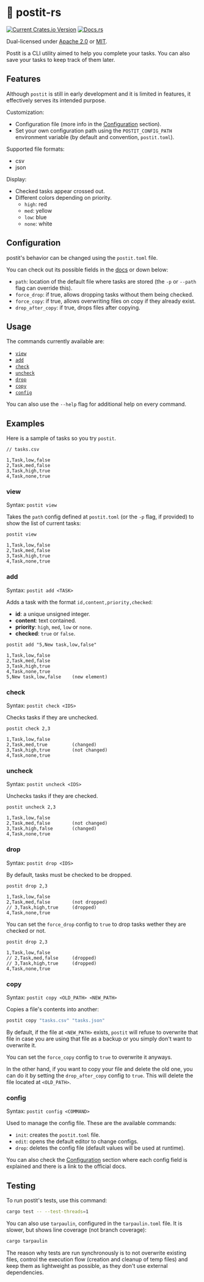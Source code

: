 # 📝 postit-rs

[![Current Crates.io Version](https://img.shields.io/crates/v/postit.svg)](https://crates.io/crates/postit)
[![Docs.rs](https://img.shields.io/badge/postit-blue.svg?label=docs.rs)](https://docs.rs/postit/latest/postit/)

Dual-licensed under [Apache 2.0](LICENSE-APACHE) or [MIT](LICENSE-MIT).

Postit is a CLI utility aimed to help you complete your tasks.
You can also save your tasks to keep track of them later.

## Features

Although `postit` is still in early development and it is limited in features,
it effectively serves its intended purpose.

Customization:
- Configuration file (more info in the [Configuration](#configuration) section).
- Set your own configuration path using the `POSTIT_CONFIG_PATH` environment variable 
  (by default and convention, `postit.toml`).

Supported file formats:
- csv
- json

Display:
- Checked tasks appear crossed out.
- Different colors depending on priority.
  - `high`: red
  - `med`: yellow
  - `low`: blue
  - `none`: white

## Configuration

postit's behavior can be changed using the `postit.toml` file.

You can check out its possible fields in the [docs](https://docs.rs/postit/latest/postit/struct.Config.html) or down below:
- `path`: location of the default file where tasks are stored (the `-p` or `--path` flag can override this).
- `force_drop`: if true, allows dropping tasks without them being checked.
- `force_copy`: if true, allows overwriting files on copy if they already exist.
- `drop_after_copy`: if true, drops files after copying.

## Usage

The commands currently available are:
- [`view`](#view)
- [`add`](#add)
- [`check`](#check)
- [`uncheck`](#uncheck)
- [`drop`](#drop)
- [`copy`](#copy)
- [`config`](#config)

You can also use the `--help` flag for additional help on every command.

## Examples

Here is a sample of tasks so you try `postit`.

```csv
// tasks.csv

1,Task,low,false
2,Task,med,false
3,Task,high,true
4,Task,none,true
```

### view

Syntax: `postit view`

Takes the `path` config defined at `postit.toml` (or the `-p` flag, if provided)
to show the list of current tasks:

```csv
postit view

1,Task,low,false
2,Task,med,false
3,Task,high,true
4,Task,none,true
```

### add

Syntax: `postit add <TASK>`

Adds a task with the format `id,content,priority,checked`:

- **id**: a unique unsigned integer.
- **content**: text contained.
- **priority**: `high`, `med`, `low` or `none`.
- **checked**: `true` or `false`.

```csv
postit add "5,New task,low,false"

1,Task,low,false
2,Task,med,false
3,Task,high,true
4,Task,none,true
5,New task,low,false    (new element)
```

### check

Syntax: `postit check <IDS>`

Checks tasks if they are unchecked.

```csv
postit check 2,3

1,Task,low,false
2,Task,med,true         (changed)
3,Task,high,true        (not changed)
4,Task,none,true
```

### uncheck

Syntax: `postit uncheck <IDS>`

Unchecks tasks if they are checked.

```csv
postit uncheck 2,3

1,Task,low,false
2,Task,med,false        (not changed)
3,Task,high,false       (changed)
4,Task,none,true
```

### drop

Syntax: `postit drop <IDS>`

By default, tasks must be checked to be dropped.

```csv
postit drop 2,3

1,Task,low,false
2,Task,med,false        (not dropped)
// 3,Task,high,true     (dropped)
4,Task,none,true
```

You can set the `force_drop` config to `true` to drop tasks wether they are checked or not.

```csv
postit drop 2,3

1,Task,low,false
// 2,Task,med,false     (dropped)
// 3,Task,high,true     (dropped)
4,Task,none,true
```

### copy

Syntax: `postit copy <OLD_PATH> <NEW_PATH>`

Copies a file's contents into another:

```sh
postit copy "tasks.csv" "tasks.json"
```

By default, if the file at `<NEW_PATH>` exists, `postit` will refuse to
overwrite that file in case you are using that file as a backup or you simply
don't want to overwrite it.

You can set the `force_copy` config to `true` to overwrite it anyways.

In the other hand, if you want to copy your file and delete the old one, you can
do it by setting the `drop_after_copy` config to `true`. This will delete the file
located at `<OLD_PATH>`.

### config

Syntax: `postit config <COMMAND>`

Used to manage the config file. These are the available commands:
- `init`: creates the `postit.toml` file.
- `edit`: opens the default editor to change configs.
- `drop`: deletes the config file (default values will be used at runtime).

You can also check the [Configuration](#configuration) section where each config
field is explained and there is a link to the official docs.

## Testing

To run postit's tests, use this command:
```sh
cargo test -- --test-threads=1
```

You can also use `tarpaulin`, configured in the `tarpaulin.toml` file.
It is slower, but shows line coverage (not branch coverage):
```sh
cargo tarpaulin
```

The reason why tests are run synchronously is to not overwrite existing files,
control the execution flow (creation and cleanup of temp files) and keep them
as lightweight as possible, as they don't use external dependencies.
